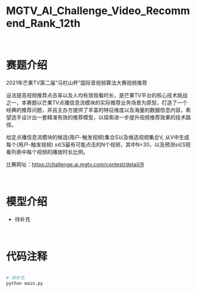 # MGTV_AI_Challenge_Video_Recommend_Rank_12th

&nbsp;

# 赛题介绍
2021年芒果TV第二届“马栏山杯”国际音视频算法大赛视频推荐

设法提高视频推荐点击率以及人均有效观看时长，是芒果TV平台的核心技术挑战之一，本赛题以芒果TV点播信息流模块的实际推荐业务场景为原型，打造了一个经典的推荐问题，并且主办方提供了丰富的特征维度以及海量的数据信息内容，希望选手设计出一套精准有效的推荐模型，以探索进一步提升视频推荐效果的技术路径。

给定点播信息流模块的候选(用户-触发视频)集合S以及候选视频集合V, 从V中生成每个(用户-触发视频) s∈S最有可能点击的N个视频，其中N=30，以及预测s∈S观看列表中每个视频的播放时长比例。

比赛网址：https://challenge.ai.mgtv.com/contest/detail/9

&nbsp;

# 模型介绍
 - 待补充

&nbsp;

# 代码注释

```python

# 待补充
python main.py

```

